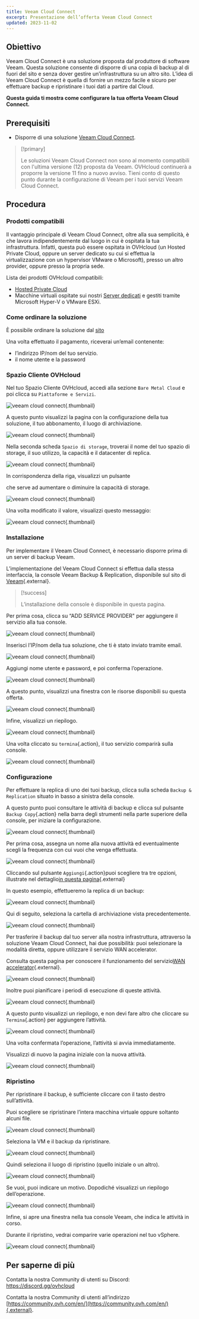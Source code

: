 ```yaml
---
title: Veeam Cloud Connect
excerpt: Presentazione dell’offerta Veeam Cloud Connect
updated: 2023-11-02
---
```


## Obiettivo

Veeam Cloud Connect è una soluzione proposta dal produttore di software Veeam. Questa soluzione consente di disporre di una copia di backup al di fuori del sito e senza dover gestire un’infrastruttura su un altro sito. L’idea di Veeam Cloud Connect è quella di fornire un mezzo facile e sicuro per effettuare backup e ripristinare i tuoi dati a partire dal Cloud.

**Questa guida ti mostra come configurare la tua offerta Veeam Cloud Connect.**

## Prerequisiti

- Disporre di una soluzione [Veeam Cloud Connect](https://www.ovh.it/storage-solutions/veeam-cloud-connect/).

> [!primary]
>
> Le soluzioni Veeam Cloud Connect non sono al momento compatibili con l'ultima versione (12) proposta da Veeam. OVHcloud continuerà a proporre la versione 11 fino a nuovo avviso. Tieni conto di questo punto durante la configurazione di Veeam per i tuoi servizi Veeam Cloud Connect.
>

## Procedura

### Prodotti compatibili

Il vantaggio principale di Veeam Cloud Connect, oltre alla sua semplicità, è che lavora indipendentemente dal luogo in cui è ospitata la tua infrastruttura.  Infatti, questa può essere ospitata in OVHcloud (un Hosted Private Cloud, oppure un server dedicato su cui si effettua la virtualizzazione con un hypervisor VMware o Microsoft), presso un altro provider, oppure presso la propria sede.

Lista dei prodotti OVHcloud compatibili:

- [Hosted Private Cloud](https://www.ovhcloud.com/it/enterprise/products/hosted-private-cloud/)
- Macchine virtuali ospitate sui nostri [Server dedicati](https://www.ovhcloud.com/it/bare-metal/) e gestiti tramite Microsoft Hyper-V o VMware ESXi.

### Come ordinare la soluzione

È possibile ordinare la soluzione dal [sito](https://www.ovh.it/storage-solutions/veeam-cloud-connect/)

Una volta effettuato il pagamento, riceverai un’email contenente:

- l’indirizzo IP/nom del tuo servizio.
- il nome utente e la password

### Spazio Cliente OVHcloud

Nel tuo Spazio Cliente OVHcloud, accedi alla sezione `Bare Metal Cloud` e poi clicca su `Piattaforme e Servizi`.

![veeam cloud connect](images/veeam-cloud-connect-manager-start.png){.thumbnail}

A questo punto visualizzi la pagina con la configurazione della tua soluzione, il tuo abbonamento, il luogo di archiviazione.

![veeam cloud connect](images/veeam-cloud-connect-manager.png){.thumbnail}

Nella seconda scheda `Spazio di storage`, troverai il nome del tuo spazio di storage, il suo utilizzo, la capacità e il datacenter di replica.

![veeam cloud connect](images/veeam-cloud-connect-manager-espace.png){.thumbnail}

In corrispondenza della riga, visualizzi un pulsante

che serve ad aumentare o diminuire la capacità di storage.

![veeam cloud connect](images/veeam-cloud-connect-manager-modif-espace.png){.thumbnail}

Una volta modificato il valore, visualizzi questo messaggio:

![veeam cloud connect](images/veeam-cloud-connect-manager-modif-espace-ok.png){.thumbnail}

### Installazione

Per implementare il Veeam Cloud Connect, è necessario disporre prima di un server di backup Veeam.

L’implementazione del Veeam Cloud Connect si effettua dalla stessa interfaccia, la console Veeam Backup & Replication, disponibile sul sito di [Veeam](https://www.veeam.com/){.external}.

>[!success]
>
> L’installazione della console è disponibile in questa pagina.
>

Per prima cosa, clicca su “ADD SERVICE PROVIDER" per aggiungere il servizio alla tua console.

![veeam cloud connect](images/veeam-cloud-connect-add-provider.png){.thumbnail}

Inserisci l’IP/nom della tua soluzione, che ti è stato inviato tramite email.

![veeam cloud connect](images/veeam-cloud-connect-add-provider-ip.png){.thumbnail}

Aggiungi nome utente e password, e poi conferma l’operazione.

![veeam cloud connect](images/veeam-cloud-connect-add-provider-login.png){.thumbnail}

A questo punto, visualizzi una finestra con le risorse disponibili su questa offerta.

![veeam cloud connect](images/veeam-cloud-connect-add-provider-ressources.png){.thumbnail}

Infine, visualizzi un riepilogo.

![veeam cloud connect](images/veeam-cloud-connect-add-provider-recap.png){.thumbnail}

Una volta cliccato su `termina`{.action}, il tuo servizio comparirà sulla console.

![veeam cloud connect](images/veeam-cloud-connect-add-provider-finish.png){.thumbnail}

### Configurazione

Per effettuare la replica di uno dei tuoi backup, clicca sulla scheda `Backup & Replication` situato in basso a sinistra della console.

A questo punto puoi consultare le attività di backup e clicca sul pulsante `Backup Copy`{.action} nella barra degli strumenti nella parte superiore della console, per iniziare la configurazione.

![veeam cloud connect](images/veeam-cloud-connect-replicat.png){.thumbnail}

Per prima cosa, assegna un nome alla nuova attività ed eventualmente scegli la frequenza con cui vuoi che venga effettuata.

![veeam cloud connect](images/veeam-cloud-connect-replicat-name.png){.thumbnail}

Cliccando sul pulsante `Aggiungi`{.action}puoi scegliere tra tre opzioni, illustrate nel dettaglio[in questa pagina](https://helpcenter.veeam.com/docs/backup/vsphere/backup_copy_vms.html?ver=95){.external}

In questo esempio, effettueremo la replica di un backup:

![veeam cloud connect](images/veeam-cloud-connect-replicat-select.png){.thumbnail}

Qui di seguito, seleziona la cartella di archiviazione vista precedentemente.

![veeam cloud connect](images/veeam-cloud-connect-replicat-target.png){.thumbnail}

Per trasferire il backup dal tuo server alla nostra infrastruttura, attraverso la soluzione Veaam Cloud Connect, hai due possibilità: puoi selezionare la modalità diretta, oppure utilizzare il servizio WAN accelerator.

Consulta questa pagina per conoscere il funzionamento del servizio[WAN accelerator](https://helpcenter.veeam.com/docs/backup/vsphere/wan_hiw.html?ver=95){.external}.

![veeam cloud connect](images/veeam-cloud-connect-replicat-data.png){.thumbnail}

Inoltre puoi pianificare i periodi di esecuzione di queste attività.

![veeam cloud connect](images/veeam-cloud-connect-replicat-schedule.png){.thumbnail}

A questo punto visualizzi un riepilogo, e non devi fare altro che cliccare su `Termina`{.action} per aggiungere l’attività.

![veeam cloud connect](images/veeam-cloud-connect-replicat-finish.png){.thumbnail}

Una volta confermata l’operazione, l’attività si avvia immediatamente.

Visualizzi di nuovo la pagina iniziale con la nuova attività.

![veeam cloud connect](images/veeam-cloud-connect-replicat-cloud.png){.thumbnail}

### Ripristino

Per ripristinare il backup, è sufficiente cliccare con il tasto destro sull’attività.

Puoi scegliere se ripristinare l’intera macchina virtuale oppure soltanto alcuni file.

![veeam cloud connect](images/veeam-cloud-connect-restore.png){.thumbnail}

Seleziona la VM e il backup da ripristinare.

![veeam cloud connect](images/veeam-cloud-connect-restore-select.png){.thumbnail}

Quindi seleziona il luogo di ripristino (quello iniziale o un altro).

![veeam cloud connect](images/veeam-cloud-connect-restore-mode.png){.thumbnail}

Se vuoi, puoi indicare un motivo. Dopodiché visualizzi un riepilogo dell’operazione.

![veeam cloud connect](images/veeam-cloud-connect-restore-resume.png){.thumbnail}

Infine, si apre una finestra nella tua console Veeam, che indica le attività in corso.

Durante il ripristino, vedrai comparire varie operazioni nel tuo vSphere.

![veeam cloud connect](images/veeam-cloud-connect-restore-done.png){.thumbnail}

## Per saperne di più

Contatta la nostra Community di utenti su Discord: <https://discord.gg/ovhcloud>

Contatta la nostra Community di utenti all’indirizzo [https://community.ovh.com/en/](https://community.ovh.com/en/){.external}.
